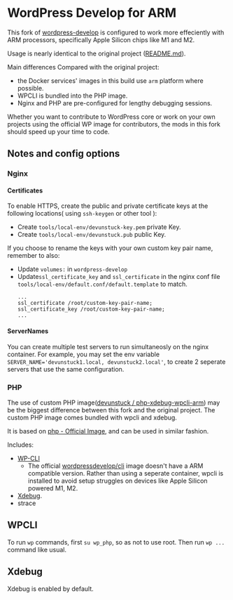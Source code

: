 # WordPress Develop for ARM

This fork of [wordpress-develop](https://github.com/WordPress/wordpress-develop) is configured to work more effeciently with ARM processors, specifically Apple Silicon chips like M1 and M2.

Usage is nearly identical to the original project ([README.md](https://github.com/WordPress/wordpress-develop/blob/trunk/README.md)). 

Main differences Compared with the original project:
- the Docker services' images in this build use `arm` platform where possible. 
- WPCLI is bundled into the PHP image.
- Nginx and PHP are pre-configured for lengthy debugging sessions.

Whether you want to contribute to WordPress core or work on your own projects using the official WP image for contributors, the mods in this fork should speed up your time to code.

## Notes and config options

### Nginx

#### Certificates
To enable HTTPS, create the public and private certificate keys at the following locations( using `ssh-keygen` or other tool ):  
- Create `tools/local-env/devunstuck-key.pem` private Key.
- Create `tools/local-env/devunstuck.pub` public Key.

If you choose to rename the keys with your own custom key pair name, remember to also:
- Update `volumes:` in `wordpress-develop` 
- Update`ssl_certificate_key` and `ssl_certificate` in the nginx conf file `tools/local-env/default.conf/default.template` to match.
    ```
    ...
    ssl_certificate /root/custom-key-pair-name;
    ssl_certificate_key /root/custom-key-pair-name;
    ...
    ```

#### ServerNames 
You can create multiple test servers to run simultaneosly on the nginx container.
For example, you may set the env variable `SERVER_NAME='devunstuck1.local, devunstuck2.local'`, to create 2 seperate servers that use the same configuration.


### PHP

The use of custom PHP image([devunstuck / php-xdebug-wpcli-arm](https://hub.docker.com/repository/docker/devunstuck/php-xdebug-wpcli-arm)) may be the biggest difference between this fork and the original project. 
The custom PHP image comes bundled with wpcli and xdebug.

It is based on [php - Official Image](https://hub.docker.com/_/php), and can be used in similar fashion.

Includes:
- [WP-CLI](https://wp-cli.org/) 
    - The official [wordpressdevelop/cli](https://registry.hub.docker.com/r/wordpressdevelop/cli#!) image doesn't have a ARM compatible version.
    Rather than using a seperate container, wpcli is installed to avoid setup struggles on devices like Apple Silicon powered M1, M2.
- [Xdebug](https://xdebug.org/).
- strace

## WPCLI
To run `wp` commands, first `su wp_php`, so as not to use root. Then run `wp ...` command like usual.

## Xdebug
Xdebug is enabled by default.